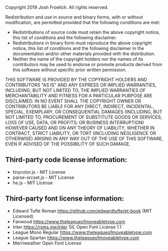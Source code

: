 Copyright 2019 Josh Froelich. All rights reserved.

Redistribution and use in source and binary forms, with or without modification,
are permitted provided that the following conditions are met:

* Redistributions of source code must retain the above copyright notice, this
list of conditions and the following disclaimer.
* Redistributions in binary form must reproduce the above copyright notice, this
list of conditions and the following disclaimer in the documentation and/or
other materials provided with the distribution.
* Neither the name of the copyright holders nor the names of its contributors
may be used to endorse or promote products derived from this software without
specific prior written permission.

THIS SOFTWARE IS PROVIDED BY THE COPYRIGHT HOLDERS AND CONTRIBUTORS "AS IS" AND
ANY EXPRESS OR IMPLIED WARRANTIES, INCLUDING, BUT NOT LIMITED TO, THE IMPLIED
WARRANTIES OF MERCHANTABILITY AND FITNESS FOR A PARTICULAR PURPOSE ARE
DISCLAIMED. IN NO EVENT SHALL THE COPYRIGHT OWNER OR CONTRIBUTORS BE LIABLE FOR
ANY DIRECT, INDIRECT, INCIDENTAL, SPECIAL, EXEMPLARY, OR CONSEQUENTIAL DAMAGES
(INCLUDING, BUT NOT LIMITED TO, PROCUREMENT OF SUBSTITUTE GOODS OR SERVICES;
LOSS OF USE, DATA, OR PROFITS; OR BUSINESS INTERRUPTION) HOWEVER CAUSED AND ON
ANY THEORY OF LIABILITY, WHETHER IN CONTRACT, STRICT LIABILITY, OR TORT
(INCLUDING NEGLIGENCE OR OTHERWISE) ARISING IN ANY WAY OUT OF THE USE OF THIS
SOFTWARE, EVEN IF ADVISED OF THE POSSIBILITY OF SUCH DAMAGE.

## Third-party code license information:
* tinycolor.js - MIT License
* parse-srcset.js - MIT License
* he.js - MIT License

## Third-party font license information:
* Edward Tufte Roman https://github.com/edwardtufte/et-book (MIT Licensed)
* Fanwood https://www.theleagueofmoveabletype.com
* Inter https://rsms.me/inter SIL Open Font License 1.1
* League Mono Regular https://www.theleagueofmoveabletype.com
* League Spartan https://www.theleagueofmoveabletype.com
* Merriweather Open Font License
